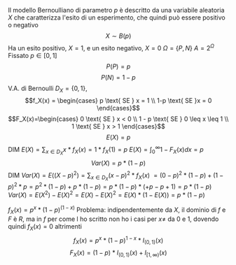 Il modello Bernoulliano di parametro $p$ è descritto da una variabile aleatoria $X$ che caratterizza l'esito di un esperimento, che quindi può essere positivo o negativo
$$X \sim B(p)$$
Ha un esito positivo, $X=1$, e un esito negativo, $X=0$
$\Omega = \{P, N\}$
$A = 2^\Omega$
Fissato $p\in[0,1]$
$$P(P) = p$$
$$P(N) = 1 - p$$
V.A. di Bernoulli $D_X = \{0,1\}$,
$$f_X(x) = \begin{cases} p \text{ SE } x = 1 \\ 1-p \text{ SE }x = 0 \end{cases}$$
$$F_X(x)=\begin{cases} 0 \text{ SE } x < 0 \\ 1 - p \text{ SE } 0 \leq x \leq 1 \\ 1 \text{ SE } x > 1 \end{cases}$$
$$E(X) = p$$
DIM
$E(X) = \sum_{x \in  D_X}x*f_X(x) = 1*f_X(1)=p$
$E(X) = \int_0^\infty 1-F_X(x) dx=p$ 
$$Var(X) = p*(1-p)$$
DIM
$Var(X) = E((X-p)^2) = \sum_{x \in D_X}(x-p)^2*f_X(x)$
$= (0 - p)^2 * (1 - p) + (1-p)^2 * p = p^2 * (1 - p) + p * (1 - p) = p * (1 - p) * (+p -p +1) = p * (1 - p)$
$Var(X) = E(X^2) - E(X)^2 = E(X) - E(X)^2 = E(X) * (1 - E(X)) = p * (1 - p)$

$f_X(x) = p^x * (1 - p)^{(1 - x)}$
Problema: indipendentemente da $X$, il dominio di $f$ e $F$ è $R$, ma in $f$ per come l ho scritto non ho i casi per $x\neq$ da 0 e 1, dovendo quindi $f_X(x)=0$ altrimenti
$$f_X(x)=p^x*(1-p)^{1-x}*I_{(0,1)}(x)$$
$$F_X(x)=(1-p)*I_{(0,1)}(x)+I_{[1,\infty)}(x)$$
